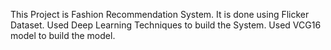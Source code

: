 This Project is Fashion Recommendation System.
It is done using Flicker Dataset.
Used Deep Learning Techniques to build the System.
Used VCG16 model to build the model.

